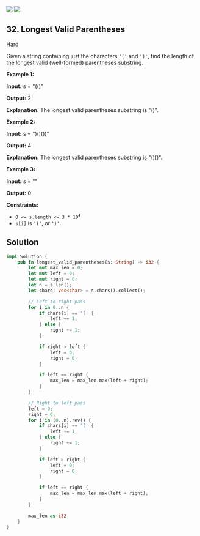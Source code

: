 [![](https://img.shields.io/github/stars/javadev/LeetCode-in-All?label=Stars&style=flat-square)](https://github.com/javadev/LeetCode-in-All)
[![](https://img.shields.io/github/forks/javadev/LeetCode-in-All?label=Fork%20me%20on%20GitHub%20&style=flat-square)](https://github.com/javadev/LeetCode-in-All/fork)

## 32\. Longest Valid Parentheses

Hard

Given a string containing just the characters `'('` and `')'`, find the length of the longest valid (well-formed) parentheses substring.

**Example 1:**

**Input:** s = "(()"

**Output:** 2

**Explanation:** The longest valid parentheses substring is "()".

**Example 2:**

**Input:** s = ")()())"

**Output:** 4

**Explanation:** The longest valid parentheses substring is "()()".

**Example 3:**

**Input:** s = ""

**Output:** 0

**Constraints:**

*   <code>0 <= s.length <= 3 * 10<sup>4</sup></code>
*   `s[i]` is `'('`, or `')'`.

## Solution

```rust
impl Solution {
    pub fn longest_valid_parentheses(s: String) -> i32 {
        let mut max_len = 0;
        let mut left = 0;
        let mut right = 0;
        let n = s.len();
        let chars: Vec<char> = s.chars().collect();

        // Left to right pass
        for i in 0..n {
            if chars[i] == '(' {
                left += 1;
            } else {
                right += 1;
            }

            if right > left {
                left = 0;
                right = 0;
            }

            if left == right {
                max_len = max_len.max(left + right);
            }
        }

        // Right to left pass
        left = 0;
        right = 0;
        for i in (0..n).rev() {
            if chars[i] == '(' {
                left += 1;
            } else {
                right += 1;
            }

            if left > right {
                left = 0;
                right = 0;
            }

            if left == right {
                max_len = max_len.max(left + right);
            }
        }

        max_len as i32
    }
}
```